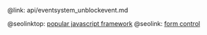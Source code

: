@link: api/eventsystem_unblockevent.md

@seolinktop: [popular javascript framework](https://webix.com)
@seolink: [form control](https://webix.com/widget/form/)